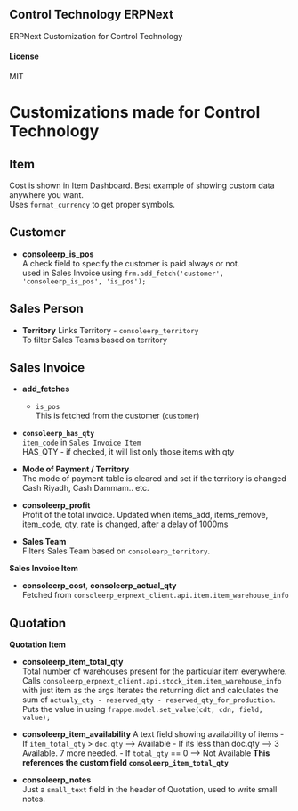 ## Control Technology ERPNext

ERPNext Customization for Control Technology

#### License

MIT

# Customizations made for Control Technology


## Item
   Cost is shown in Item Dashboard. Best example of showing custom data anywhere you want.  
   Uses `format_currency` to get proper symbols.

## Customer
- **consoleerp_is_pos**  
   A check field to specify the customer is paid always or not.  
   used in Sales Invoice using
   `frm.add_fetch('customer', 'consoleerp_is_pos', 'is_pos');`
   
## Sales Person  
- **Territory** Links Territory - `consoleerp_territory`  
   To filter Sales Teams based on territory

## Sales Invoice
- **add_fetches**  
   - `is_pos`  
      This is fetched from the customer (`customer`)
	  
- **`consoleerp_has_qty`**  
   `item_code` in `Sales Invoice Item`  
   HAS_QTY - if checked, it will list only those items with qty

- **Mode of Payment / Territory**  
   The mode of payment table is cleared and set if the territory is changed
   Cash Riyadh, Cash Dammam.. etc.
   
- **consoleerp_profit**  
   Profit of the total invoice. Updated when items_add, items_remove, item_code, qty, rate is changed, after a delay of 1000ms
   
- **Sales Team**  
   Filters Sales Team based on `consoleerp_territory`.
   
**Sales Invoice Item**  
- **consoleerp_cost**, **consoleerp_actual_qty**    
   Fetched from `consoleerp_erpnext_client.api.item.item_warehouse_info`
   
## Quotation

**Quotation Item**
- **consoleerp_item_total_qty**  
   Total number of warehouses present for the particular item everywhere.
   Calls `consoleerp_erpnext_client.api.stock_item.item_warehouse_info` with just item as the args
   Iterates the returning dict and calculates the sum of `actualy_qty - reserved_qty - reserved_qty_for_production`. 
   Puts the value in using `frappe.model.set_value(cdt, cdn, field, value);`
   
- **consoleerp_item_availability** 
   A text field showing availability of items
      - If `item_total_qty` > `doc.qty` --> Available
	  - If its less than doc.qty --> 3 Available. 7 more needed.
	  - If `total_qty` == 0 --> Not Available
   **This references the custom field `consoleerp_item_total_qty`**
   
- **consoleerp_notes**  
   Just a `small_text` field in the header of Quotation, used to write small notes.
